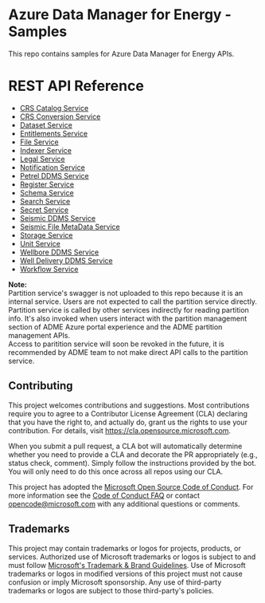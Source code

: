 # Azure Data Manager for Energy - Samples

This repo contains samples for Azure Data Manager for Energy APIs.

# REST API Reference

* [CRS Catalog Service](/adme-samples/rest-apis/index.html?page=/adme-samples/rest-apis/M23/crs_catalog_v3_openapi.yaml)
* [CRS Conversion Service](/adme-samples/rest-apis/index.html?page=/adme-samples/rest-apis/M23/crs_converter_openapi.yaml)
* [Dataset Service](/adme-samples/rest-apis/index.html?page=/adme-samples/rest-apis/M23/dataset_openapi.yaml)
* [Entitlements Service](/adme-samples/rest-apis/index.html?page=/adme-samples/rest-apis/M23/entitlements_openapi.yaml)
* [File Service](/adme-samples/rest-apis/index.html?page=/adme-samples/rest-apis/M23/file_service_openapi.yaml)
* [Indexer Service](/adme-samples/rest-apis/index.html?page=/adme-samples/rest-apis/M23/indexer_openapi.yaml)
* [Legal Service](/adme-samples/rest-apis/index.html?page=/adme-samples/rest-apis/M23/compliance_openapi.yaml)
* [Notification Service](/adme-samples/rest-apis/index.html?page=/adme-samples/rest-apis/M23/notification_openapi.yaml)
* [Petrel DDMS Service](/adme-samples/rest-apis/index.html?page=/adme-samples/rest-apis/M23/petrel_ddms_openapi.yaml)
* [Register Service](/adme-samples/rest-apis/index.html?page=/adme-samples/rest-apis/M23/register_openapi.yaml)
* [Schema Service](/adme-samples/rest-apis/index.html?page=/adme-samples/rest-apis/M23/schema_openapi.yaml)
* [Search Service](/adme-samples/rest-apis/index.html?page=/adme-samples/rest-apis/M23/search_openapi.yaml)
* [Secret Service](/adme-samples/rest-apis/index.html?page=/adme-samples/rest-apis/M23/secret_openapi.yaml)
* [Seismic DDMS Service](/adme-samples/rest-apis/index.html?page=/adme-samples/rest-apis/M23/seismic_ddms_openapi.yaml)
* [Seismic File MetaData Service](/adme-samples/rest-apis/index.html?page=/adme-samples/rest-apis/M23/seismic_file_metadata_openapi.yaml)
* [Storage Service](/adme-samples/rest-apis/index.html?page=/adme-samples/rest-apis/M23/storage_openapi.yaml)
* [Unit Service](/adme-samples/rest-apis/index.html?page=/adme-samples/rest-apis/M23/unit_openapi.yaml)
* [Wellbore DDMS Service](/adme-samples/rest-apis/index.html?page=/adme-samples/rest-apis/M23/wellbore_ddms_openapi.yaml)
* [Well Delivery DDMS Service](/adme-samples/rest-apis/index.html?page=/adme-samples/rest-apis/M23/welldelivery_ddms_openapi.yaml)
* [Workflow Service](/adme-samples/rest-apis/index.html?page=/adme-samples/rest-apis/M23/ingestion_worflow_openapi.yaml)

**Note:** \
Partition service's swagger is not uploaded to this repo because it is an internal service. Users are not expected to call the partition service directly. Partition service is called by other services indirectly for reading partition info. It's also invoked when users interact with the partition management section of ADME Azure portal experience and the ADME partition management APIs.\
Access to paritition service will soon be revoked in the future, it is recommended by ADME team to not make direct API calls to the partition service.

## Contributing

This project welcomes contributions and suggestions.  Most contributions require you to agree to a
Contributor License Agreement (CLA) declaring that you have the right to, and actually do, grant us
the rights to use your contribution. For details, visit https://cla.opensource.microsoft.com.

When you submit a pull request, a CLA bot will automatically determine whether you need to provide
a CLA and decorate the PR appropriately (e.g., status check, comment). Simply follow the instructions
provided by the bot. You will only need to do this once across all repos using our CLA.

This project has adopted the [Microsoft Open Source Code of Conduct](https://opensource.microsoft.com/codeofconduct/).
For more information see the [Code of Conduct FAQ](https://opensource.microsoft.com/codeofconduct/faq/) or
contact [opencode@microsoft.com](mailto:opencode@microsoft.com) with any additional questions or comments.

## Trademarks

This project may contain trademarks or logos for projects, products, or services. Authorized use of Microsoft
trademarks or logos is subject to and must follow
[Microsoft's Trademark & Brand Guidelines](https://www.microsoft.com/en-us/legal/intellectualproperty/trademarks/usage/general).
Use of Microsoft trademarks or logos in modified versions of this project must not cause confusion or imply Microsoft sponsorship.
Any use of third-party trademarks or logos are subject to those third-party's policies.
